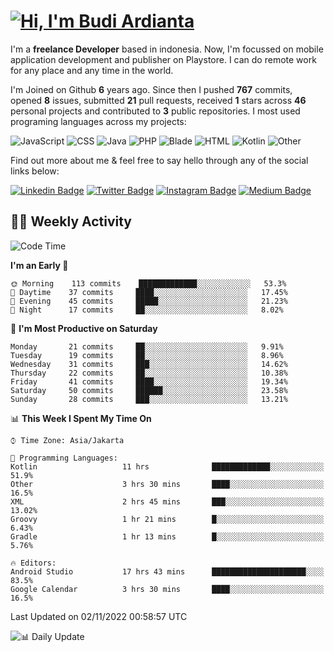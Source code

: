 # [![Hi, I'm Budi Ardianta](https://readme-typing-svg.herokuapp.com?size=24&vCenter=true&lines=%F0%9F%91%8B+Hi%2C+I'm+Budi+Ardianta+;%F0%9F%92%BB+Android+And+Web+Developer+)](https://git.io/typing-svg)

I'm a **freelance Developer** based in indonesia. Now, I'm focussed on mobile application development and publisher on Playstore. I can do remote work for any place and any time in the world.

I'm Joined on Github **6** years ago. Since then I pushed **767** commits, opened **8** issues, submitted **21** pull requests, received **1** stars across **46** personal projects and contributed to **3** public repositories.
I most used programing languages across my projects:

![JavaScript](https://img.shields.io/badge/-JavaScript-%23f1e05a?style=flat&logo=JavaScript&logoColor=white)
![CSS](https://img.shields.io/badge/-CSS-%23563d7c?style=flat&logo=CSS&logoColor=white)
![Java](https://img.shields.io/badge/-Java-%23b07219?style=flat&logo=Java&logoColor=white)
![PHP](https://img.shields.io/badge/-PHP-%234F5D95?style=flat&logo=PHP&logoColor=white)
![Blade](https://img.shields.io/badge/-Blade-%23f7523f?style=flat&logo=Blade&logoColor=white)
![HTML](https://img.shields.io/badge/-HTML-%23e34c26?style=flat&logo=HTML&logoColor=white)
![Kotlin](https://img.shields.io/badge/-Kotlin-%23A97BFF?style=flat&logo=Kotlin&logoColor=white)
![Other](https://img.shields.io/badge/-Other-%23ededed?style=flat&logo=Other&logoColor=white)

Find out more about me & feel free to say hello through any of the social links below:

[![Linkedin Badge](https://img.shields.io/badge/-budiardianata-blue?style=flat&logo=Linkedin&logoColor=white&link=https://www.linkedin.com/in/budiardianata/)](https://www.linkedin.com/in/budiardianata/)
[![Twitter Badge](https://img.shields.io/badge/-budiardianata-%231DA1F2.svg?style=flat&logo=twitter&logoColor=white&link=https://www.twitter.com/budiardianata)](https://www.linkedin.com/in/budiardianata/)
[![Instagram Badge](https://img.shields.io/badge/-budiardianata-purple?style=flat&logo=instagram&logoColor=white&link=https://instagram.com/budiardianata/)](https://instagram.com/budiardianata)
[![Medium Badge](https://img.shields.io/badge/-@budiardianata-%2312100E.svg?style=flat&logo=Medium&logoColor=white&link=https://medium.com/@budiardianata/)](https://medium.com/@budiardianata)

## 👨‍💻 Weekly Activity
<!--START_SECTION:waka-->
![Code Time](http://img.shields.io/badge/Code%20Time-1%2C199%20hrs%2056%20mins-blue)

**I'm an Early 🐤** 

```text
🌞 Morning    113 commits    █████████████░░░░░░░░░░░░   53.3% 
🌆 Daytime    37 commits     ████░░░░░░░░░░░░░░░░░░░░░   17.45% 
🌃 Evening    45 commits     █████░░░░░░░░░░░░░░░░░░░░   21.23% 
🌙 Night      17 commits     ██░░░░░░░░░░░░░░░░░░░░░░░   8.02%

```
📅 **I'm Most Productive on Saturday** 

```text
Monday       21 commits     ██░░░░░░░░░░░░░░░░░░░░░░░   9.91% 
Tuesday      19 commits     ██░░░░░░░░░░░░░░░░░░░░░░░   8.96% 
Wednesday    31 commits     ███░░░░░░░░░░░░░░░░░░░░░░   14.62% 
Thursday     22 commits     ██░░░░░░░░░░░░░░░░░░░░░░░   10.38% 
Friday       41 commits     ████░░░░░░░░░░░░░░░░░░░░░   19.34% 
Saturday     50 commits     ██████░░░░░░░░░░░░░░░░░░░   23.58% 
Sunday       28 commits     ███░░░░░░░░░░░░░░░░░░░░░░   13.21%

```


📊 **This Week I Spent My Time On** 

```text
⌚︎ Time Zone: Asia/Jakarta

💬 Programming Languages: 
Kotlin                   11 hrs              █████████████░░░░░░░░░░░░   51.9% 
Other                    3 hrs 30 mins       ████░░░░░░░░░░░░░░░░░░░░░   16.5% 
XML                      2 hrs 45 mins       ███░░░░░░░░░░░░░░░░░░░░░░   13.02% 
Groovy                   1 hr 21 mins        █░░░░░░░░░░░░░░░░░░░░░░░░   6.43% 
Gradle                   1 hr 13 mins        █░░░░░░░░░░░░░░░░░░░░░░░░   5.76%

🔥 Editors: 
Android Studio           17 hrs 43 mins      █████████████████████░░░░   83.5% 
Google Calendar          3 hrs 30 mins       ████░░░░░░░░░░░░░░░░░░░░░   16.5%

```


 Last Updated on 02/11/2022 00:58:57 UTC
<!--END_SECTION:waka-->

![📊 Daily Update](https://github.com/budiardianata/budiardianata/actions/workflows/update-activity.yml/badge.svg)
